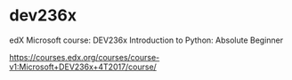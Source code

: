 # dev236x
edX Microsoft course: DEV236x Introduction to Python: Absolute Beginner

https://courses.edx.org/courses/course-v1:Microsoft+DEV236x+4T2017/course/
